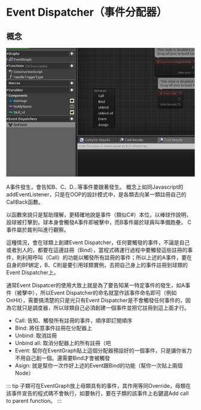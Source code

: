 # Event Dispatcher（事件分配器）

## 概念
![Event Dispatcher](./assets/on-finish.png)

A事件發生，會告知B、C、D...等事件要跟著發生。
概念上如同Javascript的addEventListener，只是在OOP的設計模式中，是各類去向某一類註冊自己的CallBack函數。

以函數來說只是幫助理解，更精確地說是事件（類似C#）本位，以棒球作說明，設球被打擊到，球本身會觸發A事件即被擊中，而B事件屬於球員叫準備跑壘，
C事件屬於裁判叫進行觀察。

這種情況，會在球類上創建Event Dispatcher，任何要觸發的事件，不論是自己或者別人的，都要在這邊註冊（Bind），當程式碼運行過程中要觸發這些註冊的事件，則利用呼叫（Call）的功能以觸發所有註冊的事件；所以上述的A事件，要在自身的BP綁定，B、C則是要引用球類實例，去把自己身上的事件註冊到球類的Event Dispatcher上。

通常Event Dispatcer的使用大致上就是為了要告知某一特定事件的發生，如A事件（被擊中），所以Event Dispatcher的命名就當作該事件命名即可（例如OnHit），需要搞清楚的只是光只有Event Dispatcher是不會觸發任何事件的，因為它就只是調度器，所以球類自己必須創建一個事件並把它註冊到這上面才行。


* Call: 告知、觸發所有註冊的事件，順序即訂閱順序
* Bind: 將任意事件註冊在分配器上
* Unbind: 取消註冊
* Unbind all: 取消分配器上的所有註冊（吧
* Event: 幫你在EventGraph貼上這個分配器預設好的一個事件，只是讓你省力不用自己創一個。還需要Bind才會被觸發
* Asign: 就是幫你一次作好上述的Event跟Bind的功能（幫你一次貼上兩個Node）

::: tip
子類可在EventGraph放上母類具有的事件，其作用等同Override，母類在該事件宣告的程式碼不會執行，如要執行，要在子類的該事件上右鍵選Add call to parent function。
:::